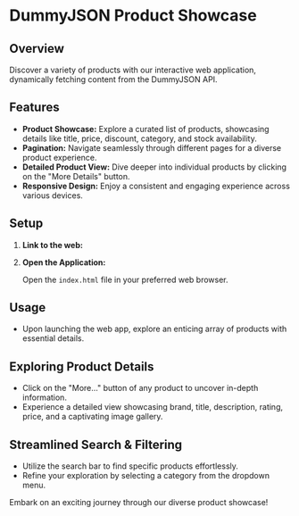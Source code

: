 # DummyJSON Product Showcase

## Overview

Discover a variety of products with our interactive web application, dynamically fetching content from the DummyJSON API.

## Features

- **Product Showcase:** Explore a curated list of products, showcasing details like title, price, discount, category, and stock availability.
- **Pagination:** Navigate seamlessly through different pages for a diverse product experience.
- **Detailed Product View:** Dive deeper into individual products by clicking on the "More Details" button.
- **Responsive Design:** Enjoy a consistent and engaging experience across various devices.

## Setup

1. **Link to the web:**

2. **Open the Application:**

   Open the `index.html` file in your preferred web browser.

## Usage

- Upon launching the web app, explore an enticing array of products with essential details.

## Exploring Product Details

- Click on the "More..." button of any product to uncover in-depth information.
- Experience a detailed view showcasing brand, title, description, rating, price, and a captivating image gallery.

## Streamlined Search & Filtering

- Utilize the search bar to find specific products effortlessly.
- Refine your exploration by selecting a category from the dropdown menu.

Embark on an exciting journey through our diverse product showcase!
